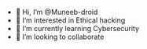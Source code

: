 - 👋 Hi, I’m @Muneeb-droid
- 👀 I’m interested in Ethical hacking 
- 🌱 I’m currently learning Cybersecurity 
- 💞️ I’m looking to collaborate 

<!---
Muneeb-droid/Muneeb-droid is a ✨ special ✨ repository because its `README.md` (this file) appears on your GitHub profile.
You can click the Preview link to take a look at your changes.
--->
